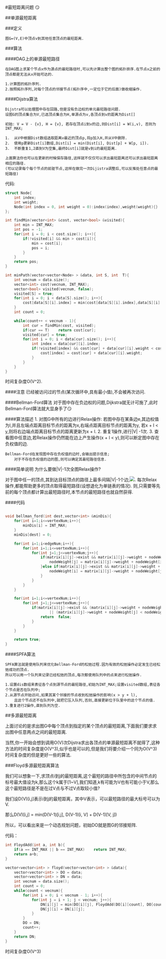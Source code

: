#最短距离问题 :smirk:

##单源最短距离

###定义

	图G=(V,E)中顶点v到其他任意顶点的最短距离.

###算法 

####DAG上的单源最短路径

	在DAG图上求某个节点x作为源点的最短路径时,可以先计算出整个图的拓扑排序.在节点x之前的顶点都是无法从x开始可达的.
	
	1.计算图的拓扑序列.
	2.按照拓扑序列,对每个顶点的邻接节点(拓扑序中,一定位于它的后面)做收缩操作.

####Dijstra算法

	Dijstra可以处理图中存在回路,但是没有负边权的单元最短路径问题.
	设图G的顶点集合为V,已选顶点集合为H,单源点为v,各顶点到v的距离为Dist[]

	初始: V = V - {v}, H = {v}, 若存在顶点i到v的边,则Dist[i] = W(i,v), 否则为INT_MAX;

	1. 	从V中根据Dist数组选取距离v最近的顶点p,将p加入H,并从V中删除.
	2.	使用p更新Dist[i]数组,Dist[i] = min(Dist[i], Dist[p] + W[p, i]).
	3.	不断重复1,2直到V为空集,最终Dist[i]就是v到i的最短距离.

	上面算法你也可以在更新的时候保存路径,这样就不仅仅可以求出最短距离还可以求出最短距离相应的路径.
	(可以记录每个每个节点的前驱节点,这样在做完一次Dijistra调整后,可以反推处任意点的最短路径)

代码:
```C++
struct Node{
	int index;
	int weight;
	Node(int index = 0, int weight = 0):index(index),weight(weight){}
};

int findMin(vector<int> &cost, vector<bool> &visited){
	int min = INT_MAX;
	int pos = -1;
	for(int i = 0; i < cost.size(); i++){
		if(!visited[i] && min > cost[i]){
			min = cost[i];
			pos = i;
		}
	}
	return pos;
}

int minPath(vector<vector<Node> > &data, int S, int  T){
	int vecnum = data.size();
	vector<int> cost(vecnum, INT_MAX);
	vector<bool> visited(vecnum, false);
	visited[S] = true;
	for(int i = 0; i < data[S].size(); i++){
		cost[data[S][i].index] = min(cost[data[S][i].index],data[S][i].weight);
	}
	int count = 0;

	while(count++ < vecnum - 1){
		int cur = findMin(cost, visited);
		if(cur == T)	return cost[cur];
		visited[cur] = true;
		for(int i = 0; i < data[cur].size(); i++){
			int index = data[cur][i].index;
			if(!visited[index] && cost[cur] + data[cur][i].weight < cost[index]){
				cost[index] = cost[cur] + data[cur][i].weight;
			}
		}	
	}
}

```

时间复杂度O(V^2).

####注意
	已经被访问过的节点(某次循环中,具有最小值),不会被再次访问.

####Bellman-Ford算法
对于图中存在负边权的问题,Dijkstra就无计可施了,此时Bellman-Ford算法就大显身手了:smirk:

####算法描述
	1. 对图G中所有的边进行Relax操作:
		若图中存在某条边e,其边权值为l,并且左端点距离目标节点的距离为x,右端点距离目标节点的距离为y,
		若x + l < y,则将右边端点距离目标节点的距离更新为x + l.
	2. 重复1操作,进行|V| -1次.
	3. 查看图中任意边,若Relax操作仍然能在边上产生操作(x + l < y),则可以断定图中存在负权值的边.

	Bellman-Ford在发现图中存在负权值的边时,会输出提示信息;
		对于不存在负权值的边的图,则可以确定其最短路径信息.

####简单说明
为什么要做|V|-1次全图Relax操作?

对于图中任一的顶点,其到达目标顶点的路径上最多间隔|V|-1个边,<img src="http://www.forkosh.com/mathtex.cgi?  F=\{v_i_1, v_i_2, ... , v_i_l \}">.
每次Relax操作,都能帮助更多的顶点取得最短路径(设想退化为单链表的情况). 则,只需要等先前的每个顶点都计算出最短路径时,本节点的最短路径也就自然获得.

####代码
```C++

void bellman_ford(int dest,vector<int> &minDis){
	for(int i=1;i<=vertexNum;i++){
		minDis[i] = INT_MAX;
	}
	minDis[dest] = 0;

	for(int i=1;i<edgeNum;i++){
		for(int i=1;i<=vertexNum;i++){
			for(int j=1;j<=vertexNum;j++){
				if(matrix[i][j]->exist && matrix[i][j]->weight + nodeWeight[i] < nodeWeight[j]){
					nodeWeight[j] = matrix[i][j]->weight + nodeWeight[i];
				}else if(matrix[i][j]->exist && matrix[i][j]->weight + nodeWeight[j] < nodeWeight[i]){
					nodeWeight[i] = matrix[i][j]->weight + nodeWeight[j];
				}
			}
		}
	}

	for(int i=1;i<=vertexNum;i++){
		for(int j=1;j<=vertexNum;j++){
			if(matrix[i][j]->exist && (matrix[i][j]->weight + nodeWeight[i] < nodeWeight[j]) 
					|| (matrix[i][j]->weight + nodeWeight[j] < nodeWeight[i])){
				return  false;
			}
		}
	}

	return true;
}
```

####SPFA算法
	
	SPFA算法就是使用队列来优化Bellman-Ford的松弛过程.因为有效的松弛操作必定发生已经松弛成功的顶点.
	所以可以用一个队列来记录已经松弛的顶点,每次都使用队列中的点来进行松弛操作.

	1.设置dis数组来表征各个点到源节点的最短路径,初始为INT_MAX;设置visited数组,表征各个节点是否在队列中;
	2.从源节点开始访问,如果其某个邻接的节点收到松弛操作的影响(x > y + l),
		且这个节点还不在队列中,就把它压入队列,否则,直接更新位于队里中的这个节点的值.
	3.重复进行2操作,直到队列为空.
		

##多源最短距离

上面讨论的是求出图G中每个顶点到指定的某个顶点的最短距离,下面我们要求求出图中任意两点之间的最短距离.

当然,你一开始会想到调用O(V)次Dijstra求出各顶点的单源最短距离不就得了,这种方法的时间复杂度是O(V^3),似乎也是可以的,但是我们将要介绍一个同为O(V^3)时间复杂度的但是更好一些的算法.

###Floyd多源最短距离算法

我们可以想象一下,求顶点i到j的最短距离,这个最短的路径中所包含的中间节点的标号最大值设为k,那么这个k属于[1~V],我们知道,k有可能为V也有可能小于V,那么这个最短路径是不是在过V点与不过V点取较小值?

我们设D(V)[i,j]表示i到j的最短距离，其中V表示，可以最短路径的最大标号可以为V.

那么D(V)[i,j] = min(D(V-1)[i,j], D(V-1)[i, V] + D(V-1)[V, j])

所以，可以看出来是一个动态规划问题，初始DO就是图G的邻接矩阵.

代码：
```C++
int FloydAdd(int a, int b){
	if(a == INT_MAX || b == INT_MAX)	return INT_MAX;
	return a+b;
}

vector<vector<int> > floyd(vector<vector<int> > &data){
	vector<vector<int> > DO = data;
	vector<vector<int> > DN = data;
	int vecnum = data.size();
	int count = 0;
	while(count < vecnum){
		for(int i = 0; i < vecnum - 1; i++){
			for(int j = i + 1; j < vecnum; j++){
				DN[i][j] = min(DO[i][j], FloydAdd(DO[i][count], DO[count][j]));
				DN[j][i] = DN[i][j];
			}
		}
		DO = DN;
		count++;
	}
	return DN;
}
```
时间复杂度O(V^3)
